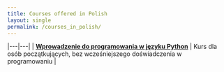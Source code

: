 ```yaml
---
title: Courses offered in Polish
layout: single
permalink: /courses_in_polish/
---
```


|---|---|
| [**Wprowadzenie do programowania w języku Python**](/courses_in_polish/wprowadzenie_do_programowania_w_jezyku_python/) | Kurs dla osób początkujących, bez wcześniejszego doświadczenia w programowaniu |
